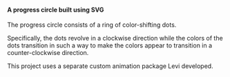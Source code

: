#### A progress circle built using SVG

The progress circle consists of a ring of color-shifting dots.

Specifically, the dots revolve in a clockwise direction while the colors of the dots transition in such a way to make
the colors appear to transition in a counter-clockwise direction.

This project uses a separate custom animation package Levi developed.


[main-url]: http://levi.sl/progress-circle
[codepen-url]: http://codepen.io/levisl176/pen/ndklu